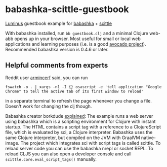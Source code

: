 # babashka-scittle-guestbook

[Luminus](https://pragprog.com/titles/dswdcloj3/web-development-with-clojure-third-edition/) guestbook example for [babashka](https://github.com/babashka/babashka) + [scittle](https://github.com/borkdude/scittle)

With babashka installed, run `bb guestbook.clj` and a minimal Clojure web-abb opens up in your browser. Most useful for small or local web applications and learning purposes (i.e. is a good [avocado project](https://lambdaisland.com/blog/2021-06-04-clojure-beginners-just-like-vegans-searching-for-good-cheese)). Recommended babashka version is 0.4.6 or later.

## Helpful comments from experts

Reddit user [armincerf](https://www.reddit.com/r/Clojure/comments/nyf13s/luminus_guestbook_example_for_babashka_scittle/h1k9ep0?utm_source=share&utm_medium=web2x&context=3) said, you can run 
 ```
 fswatch -o . | xargs -n1 -I {} osascript -e 'tell application "Google Chrome" to tell the active tab of its first window to reload'
 ```
in a separate terminal to refresh the page whenever you change a file. Doesn't work for changing the clj though. 

Babashka creator borkdude [explained](https://www.reddit.com/r/Clojure/comments/nyf13s/luminus_guestbook_example_for_babashka_scittle/h1lq2qc?utm_source=share&utm_medium=web2x&context=3): The example runs a web server using babashka which is a scripting environment for Clojure with instant startup. The HTML contains a script tag with a reference to a ClojureScript file, which is evaluated by sci, a Clojure interpreter. Babashka uses the same Clojure interpreter, but compiled on the JVM with GraalVM native-image. The project which integrates sci with script tags is called scittle. To reload server code you can use the babashka nrepl or socket REPL. To reload CLJS you can also open a developer console and call `scittle.core.eval_script_tags()` manually.
